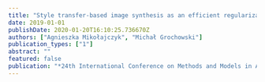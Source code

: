 ```yaml
---
title: "Style transfer-based image synthesis as an efficient regularization technique in deep learning"
date: 2019-01-01
publishDate: 2020-01-20T16:10:25.736670Z
authors: ["Agnieszka Mikołajczyk", "Michał Grochowski"]
publication_types: ["1"]
abstract: ""
featured: false
publication: "*24th International Conference on Methods and Models in Automation and Robotics, arXiv:1905.10974*"
---
```


